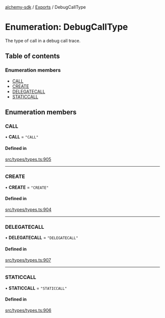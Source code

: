 [alchemy-sdk](../README.md) / [Exports](../modules.md) / DebugCallType

# Enumeration: DebugCallType

The type of call in a debug call trace.

## Table of contents

### Enumeration members

- [CALL](DebugCallType.md#call)
- [CREATE](DebugCallType.md#create)
- [DELEGATECALL](DebugCallType.md#delegatecall)
- [STATICCALL](DebugCallType.md#staticcall)

## Enumeration members

### CALL

• **CALL** = `"CALL"`

#### Defined in

[src/types/types.ts:905](https://github.com/alchemyplatform/alchemy-sdk-js/blob/277f926/src/types/types.ts#L905)

___

### CREATE

• **CREATE** = `"CREATE"`

#### Defined in

[src/types/types.ts:904](https://github.com/alchemyplatform/alchemy-sdk-js/blob/277f926/src/types/types.ts#L904)

___

### DELEGATECALL

• **DELEGATECALL** = `"DELEGATECALL"`

#### Defined in

[src/types/types.ts:907](https://github.com/alchemyplatform/alchemy-sdk-js/blob/277f926/src/types/types.ts#L907)

___

### STATICCALL

• **STATICCALL** = `"STATICCALL"`

#### Defined in

[src/types/types.ts:906](https://github.com/alchemyplatform/alchemy-sdk-js/blob/277f926/src/types/types.ts#L906)
